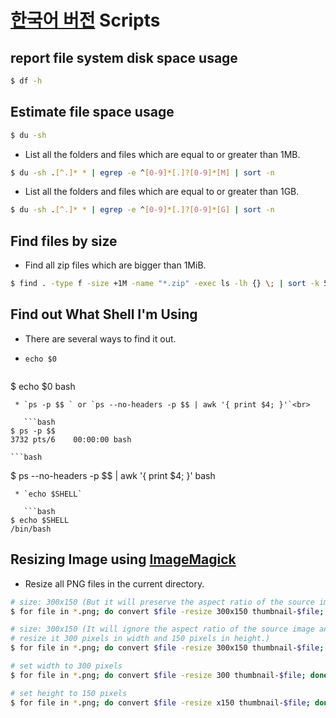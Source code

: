 [한국어 버전](README-kr.md "한국어 버전")
Scripts
=======

## report file system disk space usage
```bash
$ df -h 
```

## Estimate file space usage
```bash
$ du -sh 
```

* List all the folders and files which are equal to or greater than 1MB.

```bash
$ du -sh .[^.]* * | egrep -e ^[0-9]*[.]?[0-9]*[M] | sort -n  
```

* List all the folders and files which are equal to or greater than 1GB.

```bash
$ du -sh .[^.]* * | egrep -e ^[0-9]*[.]?[0-9]*[G] | sort -n  
```

## Find files by size
* Find all zip files which are bigger than 1MiB.

```bash
$ find . -type f -size +1M -name "*.zip" -exec ls -lh {} \; | sort -k 5 -n 
```

## Find out What Shell I'm Using
* There are several ways to find it out.
 * `echo $0`

    ```bash
$ echo $0 
bash
```
 * `ps -p $$ ` or `ps --no-headers -p $$ | awk '{ print $4; }'`<br>

   ```bash
$ ps -p $$ 
3732 pts/6    00:00:00 bash
```
    ```bash
$ ps --no-headers -p $$ | awk '{ print $4; }' 
bash
```
 * `echo $SHELL`

   ```bash
$ echo $SHELL 
/bin/bash
```

## Resizing Image using [ImageMagick](http://www.imagemagick.org/ "ImageMagick")
* Resize all PNG files in the current directory.

```bash
# size: 300x150 (But it will preserve the aspect ratio of the source image.)
$ for file in *.png; do convert $file -resize 300x150 thumbnail-$file; done 
```

```bash
# size: 300x150 (It will ignore the aspect ratio of the source image and
# resize it 300 pixels in width and 150 pixels in height.)
$ for file in *.png; do convert $file -resize 300x150 thumbnail-$file; done 
```

```bash
# set width to 300 pixels
$ for file in *.png; do convert $file -resize 300 thumbnail-$file; done 
```

```bash
# set height to 150 pixels
$ for file in *.png; do convert $file -resize x150 thumbnail-$file; done 
```

